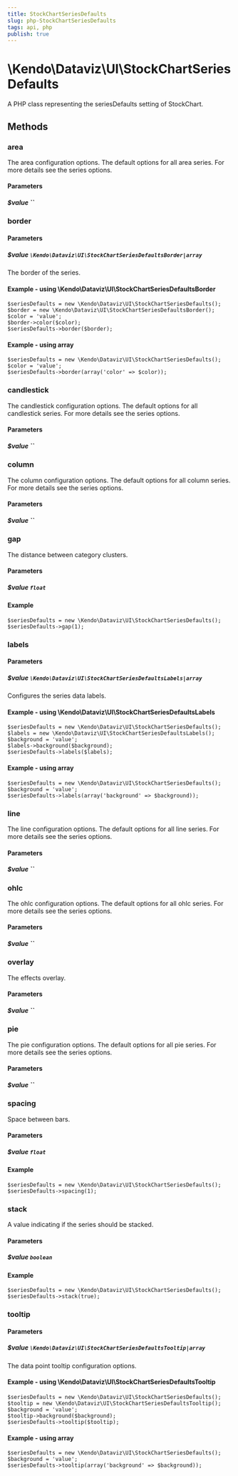 ```yaml
---
title: StockChartSeriesDefaults
slug: php-StockChartSeriesDefaults
tags: api, php
publish: true
---
```


# \Kendo\Dataviz\UI\StockChartSeriesDefaults

A PHP class representing the seriesDefaults setting of StockChart.


## Methods

### area
The area configuration options.
The default options for all area series. For more details see the series options.
#### Parameters

##### $value ``



### border

#### Parameters

##### $value `\Kendo\Dataviz\UI\StockChartSeriesDefaultsBorder|array`

The border of the series.


#### Example - using \Kendo\Dataviz\UI\StockChartSeriesDefaultsBorder

    $seriesDefaults = new \Kendo\Dataviz\UI\StockChartSeriesDefaults();
    $border = new \Kendo\Dataviz\UI\StockChartSeriesDefaultsBorder();
    $color = 'value';
    $border->color($color);
    $seriesDefaults->border($border);

#### Example - using array

    $seriesDefaults = new \Kendo\Dataviz\UI\StockChartSeriesDefaults();
    $color = 'value';
    $seriesDefaults->border(array('color' => $color));

### candlestick
The candlestick configuration options.
The default options for all candlestick series. For more details see the series options.
#### Parameters

##### $value ``



### column
The column configuration options.
The default options for all column series. For more details see the series options.
#### Parameters

##### $value ``



### gap
The distance between category clusters.
#### Parameters

##### $value `float`



#### Example 
    $seriesDefaults = new \Kendo\Dataviz\UI\StockChartSeriesDefaults();
    $seriesDefaults->gap(1);

### labels

#### Parameters

##### $value `\Kendo\Dataviz\UI\StockChartSeriesDefaultsLabels|array`

Configures the series data labels.


#### Example - using \Kendo\Dataviz\UI\StockChartSeriesDefaultsLabels

    $seriesDefaults = new \Kendo\Dataviz\UI\StockChartSeriesDefaults();
    $labels = new \Kendo\Dataviz\UI\StockChartSeriesDefaultsLabels();
    $background = 'value';
    $labels->background($background);
    $seriesDefaults->labels($labels);

#### Example - using array

    $seriesDefaults = new \Kendo\Dataviz\UI\StockChartSeriesDefaults();
    $background = 'value';
    $seriesDefaults->labels(array('background' => $background));

### line
The line configuration options.
The default options for all line series. For more details see the series options.
#### Parameters

##### $value ``



### ohlc
The ohlc configuration options.
The default options for all ohlc series. For more details see the series options.
#### Parameters

##### $value ``



### overlay
The effects overlay.
#### Parameters

##### $value ``



### pie
The pie configuration options.
The default options for all pie series. For more details see the series options.
#### Parameters

##### $value ``



### spacing
Space between bars.
#### Parameters

##### $value `float`



#### Example 
    $seriesDefaults = new \Kendo\Dataviz\UI\StockChartSeriesDefaults();
    $seriesDefaults->spacing(1);

### stack
A value indicating if the series should be stacked.
#### Parameters

##### $value `boolean`



#### Example 
    $seriesDefaults = new \Kendo\Dataviz\UI\StockChartSeriesDefaults();
    $seriesDefaults->stack(true);

### tooltip

#### Parameters

##### $value `\Kendo\Dataviz\UI\StockChartSeriesDefaultsTooltip|array`

The data point tooltip configuration options.


#### Example - using \Kendo\Dataviz\UI\StockChartSeriesDefaultsTooltip

    $seriesDefaults = new \Kendo\Dataviz\UI\StockChartSeriesDefaults();
    $tooltip = new \Kendo\Dataviz\UI\StockChartSeriesDefaultsTooltip();
    $background = 'value';
    $tooltip->background($background);
    $seriesDefaults->tooltip($tooltip);

#### Example - using array

    $seriesDefaults = new \Kendo\Dataviz\UI\StockChartSeriesDefaults();
    $background = 'value';
    $seriesDefaults->tooltip(array('background' => $background));

